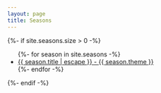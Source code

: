 ```yaml
---
layout: page
title: Seasons
---
```


{%- if site.seasons.size > 0 -%}
<ul class="post-list">
    {%- for season in site.seasons -%}
    <li>
      <a class="post-link" href="{{ season.url | relative_url }}">
      {{ season.title | escape }} - {{ season.theme }}
      </a>
    </li>
    {%- endfor -%}
</ul>
{%- endif -%}
